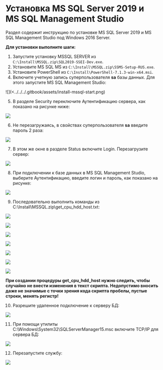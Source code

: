 # Установка MS SQL Server 2019 и MS SQL Management Studio

Раздел содержит инструкцию по установке MS SQL Server 2019 и MS SQL Management Studio под Windows 2016 Server. 

**Для установки выполните шаги:**

1. Запустите установку MSSQL SERVER из `C:\Install\MSSQL.zip\SQL2019-SSEI-Dev.exe`.
1. Установите MS SQL MS из `C:\Install\MSSQL.zip\SSMS-Setup-RUS.exe`.
1. Установите PowerShell из `C:\Install\PowerShell-7.1.3-win-x64.msi`.
1. Включите учетную запись суперпользователя **sa** базы данных. Для этого запустите MS SQL Management Studio:

![](<../../../.gitbook/assets/install-mssql-start.png)

5. В разделе Security переключите Аутентификацию сервера, как показано на рисунке ниже:

![](<../../../.gitbook/assets/install-mssql-2.png>)

6. Не перезагружаясь, в свойствах суперпользователя **sa** введите пароль 2 раза:

![](<../../../.gitbook/assets/install-mssql-3.png>)

7. В этом же окне в разделе Status включите Login. Перезагрузите сервер:

![](<../../../.gitbook/assets/install-mssql-4.png>)

8.	При подключении к базе данных в MS SQL Management Studio, выберите Аутентификацию, введите логин и пароль, как показано на рисунке:

![](<../../../.gitbook/assets/install-mssql-5.png>)

9. Последовательно выполнить команды  из C:\Install\MSSQL.zip\get_cpu_hdd_host.txt:

![](<../../../.gitbook/assets/install-mssql-6.png>)

![](<../../../.gitbook/assets/install-mssql-7.png>)

![](<../../../.gitbook/assets/install-mssql-8.png>)

![](<../../../.gitbook/assets/install-mssql-9.png>)

![](<../../../.gitbook/assets/install-mssql-10.png>)

![](<../../../.gitbook/assets/install-mssql-11.png>)

![](<../../../.gitbook/assets/install-mssql-12.png>)

**При создании процедуры get_cpu_hdd_host нужно следить, чтобы случайно не внести изменения в текст скрипта. Недопустимо вносить даже не значимые с точки зрения кода скрипта пробелы, пустые строки, менять регистр!**

10.	Разрешите удаленное подключение к серверу БД:

![](<../../../.gitbook/assets/install-mssql-13.png>)

11. При помощи утилиты C:\Windows\System32\SQLServerManager15.msc включите TCP/IP для сервера БД:

![](<../../../.gitbook/assets/install-mssql-14.png>)

12. Перезапустите службу:

![](<../../../.gitbook/assets/install-mssql-15.png>)
